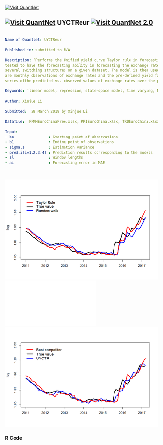 
[<img src="https://github.com/QuantLet/Styleguide-and-FAQ/blob/master/pictures/banner.png" width="888" alt="Visit QuantNet">](http://quantlet.de/)

## [<img src="https://github.com/QuantLet/Styleguide-and-FAQ/blob/master/pictures/qloqo.png" alt="Visit QuantNet">](http://quantlet.de/) **UYCTReur** [<img src="https://github.com/QuantLet/Styleguide-and-FAQ/blob/master/pictures/QN2.png" width="60" alt="Visit QuantNet 2.0">](http://quantlet.de/)

```yaml

Name of Quantlet: UYCTReur

Published in: submitted to N/A 

Description: ‘Performs the Unified yield curve Taylor rule in forecasting thed exchange rates, a combination of yield factors are 
tested to have the forecasting ability in forecasting the exchange rates. To fit a model with possible structural changes, we set 
several switching structures on a given dataset. The model is then used for forecasting over 3-12 monthos horizons. The input data 
are monthly observations of exchange rates and the pre-defined yield factors. Computes MAE for the forecasted values. Plots the time 
series ofthe predicted vs. observed values of exchange rates over the prediction interval.’

Keywords: ‘linear model, regression, state-space model, time varying, Markov Switching, exchange rates, prediction.’

Author: Xinjue Li

Submitted:  28 March 2019 by Xinjue Li

Datafile:  FPMMEuroChinaFree.xlsx, PPIEuroChina.xlsx, TRDEuroChina.xlsx, TREuroChina.xlsx, TBR.xlsx

Input: 
- bo                : Starting point of observations 
- b1                : Ending point of observations 
- sigma.s           : Estimation variance
- pred.i(i=1,2,3,4) : Prediction results corresponding to the models
- sl                : Window lengths
- ai                : Forecasting error in MAE 




```

![Picture1](TaylorRule.png)
![Picture2](RMBtoEUR.pdf)
![Picture3](RMBtoUSD.png)


### R Code
```r













